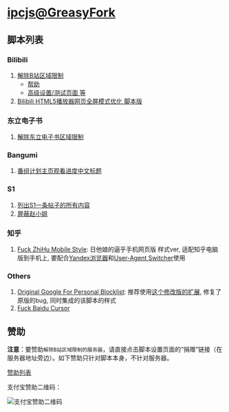 # [ipcjs@GreasyFork](https://greasyfork.org/zh-CN/users/86730-ipcjs)

## 脚本列表

### Bilibili

1. [解除B站区域限制](https://greasyfork.org/zh-CN/scripts/25718-%E8%A7%A3%E9%99%A4b%E7%AB%99%E5%8C%BA%E5%9F%9F%E9%99%90%E5%88%B6)
    - [帮助](https://github.com/ipcjs/bilibili-helper/blob/user.js/packages/unblock-area-limit/README.md)
    - [高级设置/测试页面 等](https://github.com/ipcjs/bilibili-helper/blob/user.js/packages/unblock-area-limit/README.dev.md)
2. [Bilibili HTML5播放器网页全屏模式优化 脚本版](https://greasyfork.org/zh-CN/scripts/25858-bilibili-html5%E6%92%AD%E6%94%BE%E5%99%A8%E7%BD%91%E9%A1%B5%E5%85%A8%E5%B1%8F%E6%A8%A1%E5%BC%8F%E4%BC%98%E5%8C%96-%E8%84%9A%E6%9C%AC%E7%89%88)

### 东立电子书

1. [解除东立电子书区域限制](https://github.com/ipcjs/tongli-ebook-tw-unblock)

### Bangumi

1. [番组计划主页观看进度中文标题](https://greasyfork.org/zh-CN/scripts/373284-%E7%95%AA%E7%BB%84%E8%AE%A1%E5%88%92%E4%B8%BB%E9%A1%B5%E8%A7%82%E7%9C%8B%E8%BF%9B%E5%BA%A6%E4%B8%AD%E6%96%87%E6%A0%87%E9%A2%98)

### S1

1. [列出S1一条帖子的所有内容](https://greasyfork.org/zh-CN/scripts/28810-%E5%88%97%E5%87%BAs1%E4%B8%80%E6%9D%A1%E5%B8%96%E5%AD%90%E7%9A%84%E6%89%80%E6%9C%89%E5%86%85%E5%AE%B9)
2. [屏蔽赵小姐](https://greasyfork.org/zh-CN/scripts/34383-%E5%B1%8F%E8%94%BD%E8%B5%B5%E5%B0%8F%E5%A7%90)

### 知乎

1. [Fuck ZhiHu Mobile Style](https://greasyfork.org/zh-CN/scripts/374771-zhihu-mobile-style): 日他娘的逼乎手机网页版 样式ver, 适配知乎电脑版到手机上, 要配合[Yandex浏览器](https://browser.yandex.com/mobile)和[User-Agent Switcher](https://chrome.google.com/webstore/detail/user-agent-switcher-for-c/djflhoibgkdhkhhcedjiklpkjnoahfmg)使用

### Others

1. [Original Google For Personal Blocklist](https://greasyfork.org/zh-CN/scripts/25857-original-google-for-personal-blocklist): 推荐使用[这个修改版的扩展](https://github.com/bstaint/Personal-Blocklist), 修复了原版的bug, 同时集成的该脚本的样式
2. [Fuck Baidu Cursor](https://greasyfork.org/zh-CN/scripts/28206-baidu-cursor)

## 赞助

**注意**：要赞助`解除B站区域限制的服务器`，请直接点击脚本设置页面的“捐赠”链接（在服务器地址旁边）。如下赞助只针对脚本本身，不针对服务器。

[赞助列表](donate/donation.jsonc)

支付宝赞助二维码：

![支付宝赞助二维码](donate/donate_by_alipay.png)